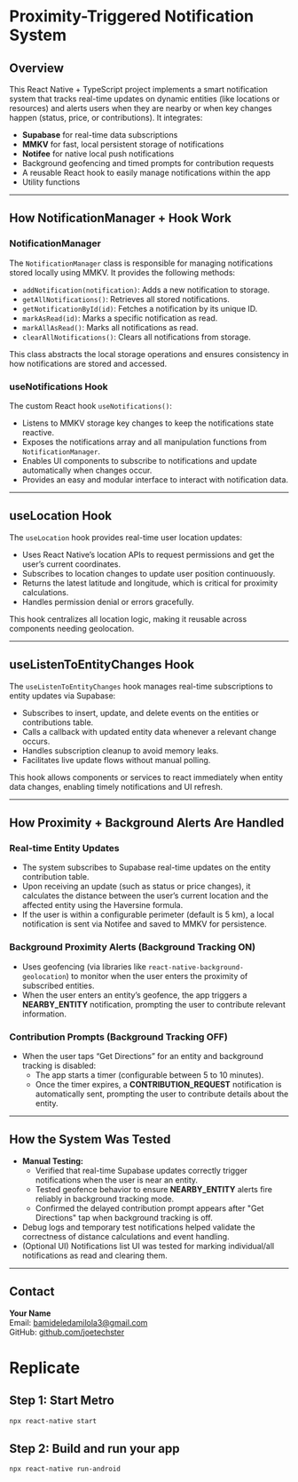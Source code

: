 # Proximity-Triggered Notification System

## Overview

This React Native + TypeScript project implements a smart notification system that tracks real-time updates on dynamic entities (like locations or resources) and alerts users when they are nearby or when key changes happen (status, price, or contributions). It integrates:

- **Supabase** for real-time data subscriptions
- **MMKV** for fast, local persistent storage of notifications
- **Notifee** for native local push notifications
- Background geofencing and timed prompts for contribution requests
- A reusable React hook to easily manage notifications within the app
- Utility functions

---

## How NotificationManager + Hook Work

### NotificationManager

The `NotificationManager` class is responsible for managing notifications stored locally using MMKV. It provides the following methods:

- `addNotification(notification)`: Adds a new notification to storage.
- `getAllNotifications()`: Retrieves all stored notifications.
- `getNotificationById(id)`: Fetches a notification by its unique ID.
- `markAsRead(id)`: Marks a specific notification as read.
- `markAllAsRead()`: Marks all notifications as read.
- `clearAllNotifications()`: Clears all notifications from storage.

This class abstracts the local storage operations and ensures consistency in how notifications are stored and accessed.

### useNotifications Hook

The custom React hook `useNotifications()`:

- Listens to MMKV storage key changes to keep the notifications state reactive.
- Exposes the notifications array and all manipulation functions from `NotificationManager`.
- Enables UI components to subscribe to notifications and update automatically when changes occur.
- Provides an easy and modular interface to interact with notification data.

---

## useLocation Hook

The `useLocation` hook provides real-time user location updates:

- Uses React Native’s location APIs to request permissions and get the user’s current coordinates.
- Subscribes to location changes to update user position continuously.
- Returns the latest latitude and longitude, which is critical for proximity calculations.
- Handles permission denial or errors gracefully.

This hook centralizes all location logic, making it reusable across components needing geolocation.

---

## useListenToEntityChanges Hook

The `useListenToEntityChanges` hook manages real-time subscriptions to entity updates via Supabase:

- Subscribes to insert, update, and delete events on the entities or contributions table.
- Calls a callback with updated entity data whenever a relevant change occurs.
- Handles subscription cleanup to avoid memory leaks.
- Facilitates live update flows without manual polling.

This hook allows components or services to react immediately when entity data changes, enabling timely notifications and UI refresh.

---

## How Proximity + Background Alerts Are Handled

### Real-time Entity Updates

- The system subscribes to Supabase real-time updates on the entity contribution table.
- Upon receiving an update (such as status or price changes), it calculates the distance between the user’s current location and the affected entity using the Haversine formula.
- If the user is within a configurable perimeter (default is 5 km), a local notification is sent via Notifee and saved to MMKV for persistence.

### Background Proximity Alerts (Background Tracking ON)

- Uses geofencing (via libraries like `react-native-background-geolocation`) to monitor when the user enters the proximity of subscribed entities.
- When the user enters an entity’s geofence, the app triggers a **NEARBY_ENTITY** notification, prompting the user to contribute relevant information.

### Contribution Prompts (Background Tracking OFF)

- When the user taps “Get Directions” for an entity and background tracking is disabled:
  - The app starts a timer (configurable between 5 to 10 minutes).
  - Once the timer expires, a **CONTRIBUTION_REQUEST** notification is automatically sent, prompting the user to contribute details about the entity.

---

## How the System Was Tested

- **Manual Testing:**
  - Verified that real-time Supabase updates correctly trigger notifications when the user is near an entity.
  - Tested geofence behavior to ensure **NEARBY_ENTITY** alerts fire reliably in background tracking mode.
  - Confirmed the delayed contribution prompt appears after "Get Directions" tap when background tracking is off.
- Debug logs and temporary test notifications helped validate the correctness of distance calculations and event handling.
- (Optional UI) Notifications list UI was tested for marking individual/all notifications as read and clearing them.

---

## Contact

**Your Name**  
Email: bamideledamilola3@gmail.com  
GitHub: [github.com/joetechster](https://github.com/joetechster)

# Replicate

## Step 1: Start Metro

```sh
npx react-native start
```

## Step 2: Build and run your app

```sh
npx react-native run-android
```
